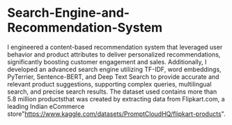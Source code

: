 # Search-Engine-and-Recommendation-System
I engineered a content-based recommendation system that leveraged user behavior and product attributes to deliver personalized recommendations, significantly boosting customer engagement and sales.
Additionally, I developed an advanced search engine utilizing TF-IDF, word embeddings, PyTerrier, Sentence-BERT, and Deep Text Search to provide accurate and relevant product suggestions, supporting complex queries, multilingual search, and precise search results.
The dataset used contains more than 5.8 million productsthat was created by extracting data from Flipkart.com, a leading Indian eCommerce store"https://www.kaggle.com/datasets/PromptCloudHQ/flipkart-products".
